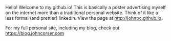 Hello! Welcome to my github.io! This is basically a poster advertising myself on the internet more than a traditional personal website. Think of it like a less formal (and prettier) linkedin. View the page at http://johnpc.github.io.

For my full personal site, including my blog, check out https://blog.johncorser.com
